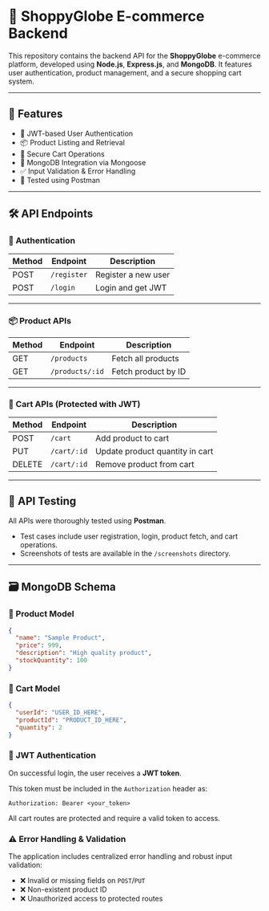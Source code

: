 # 🛒 ShoppyGlobe E-commerce Backend

This repository contains the backend API for the **ShoppyGlobe** e-commerce platform, developed using **Node.js**, **Express.js**, and **MongoDB**. It features user authentication, product management, and a secure shopping cart system.

---

## 🚀 Features

- 🔐 JWT-based User Authentication
- 📦 Product Listing and Retrieval
- 🛒 Secure Cart Operations
- 🧾 MongoDB Integration via Mongoose
- ✅ Input Validation & Error Handling
- 🧪 Tested using Postman

---

## 🛠️ API Endpoints

### 🔐 Authentication

| Method | Endpoint    | Description         |
| ------ | ----------- | ------------------- |
| POST   | `/register` | Register a new user |
| POST   | `/login`    | Login and get JWT   |

---

### 📦 Product APIs

| Method | Endpoint        | Description         |
| ------ | --------------- | ------------------- |
| GET    | `/products`     | Fetch all products  |
| GET    | `/products/:id` | Fetch product by ID |

---

### 🛒 Cart APIs (Protected with JWT)

| Method | Endpoint    | Description                     |
| ------ | ----------- | ------------------------------- |
| POST   | `/cart`     | Add product to cart             |
| PUT    | `/cart/:id` | Update product quantity in cart |
| DELETE | `/cart/:id` | Remove product from cart        |

---

## 🧪 API Testing

All APIs were thoroughly tested using **Postman**.

- Test cases include user registration, login, product fetch, and cart operations.
- Screenshots of tests are available in the `/screenshots` directory.

---

## 🗃️ MongoDB Schema

### 🧾 Product Model

```json
{
  "name": "Sample Product",
  "price": 999,
  "description": "High quality product",
  "stockQuantity": 100
}
```

### 🛒 Cart Model

```json
{
  "userId": "USER_ID_HERE",
  "productId": "PRODUCT_ID_HERE",
  "quantity": 2
}
```

### 🔐 JWT Authentication

On successful login, the user receives a **JWT token**.

This token must be included in the `Authorization` header as:

```http
Authorization: Bearer <your_token>
```

All cart routes are protected and require a valid token to access.

### ⚠️ Error Handling & Validation

The application includes centralized error handling and robust input validation:

- ❌ Invalid or missing fields on `POST`/`PUT`
- ❌ Non-existent product ID
- ❌ Unauthorized access to protected routes
